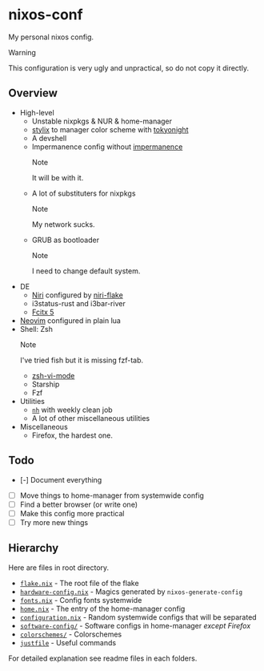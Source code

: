 # nixos-conf

My personal nixos config.

> [!WARNING]
> This configuration is very ugly and unpractical, so do not copy it directly.

## Overview

- High-level
  - Unstable nixpkgs & NUR & home-manager
  - [stylix](https://github.com/danth/stylix) to manager color scheme with
    [tokyonight](https://github.com/folke/tokyonight.nvim)
  - A devshell
  - Impermanence config without [impermanence](https://github.com/nix-community/impermanence)
    > [!NOTE]
    > It will be with it.
  - A lot of substituters for nixpkgs
    > [!NOTE]
    > My network sucks.
  - GRUB as bootloader
    > [!NOTE]
    > I need to change default system.
- DE
  - [Niri](https://github.com/YaLTeR/niri) configured by [niri-flake](https://github.com/sodiboo/niri-flake)
  - i3status-rust and i3bar-river
  - [Fcitx 5](https://github.com/fcitx/fcitx5)
- [Neovim](https://github.com/neovim/neovim) configured in plain lua
- Shell: Zsh
  > [!NOTE]
  > I've tried fish but it is missing fzf-tab.
  - [zsh-vi-mode](https://github.com/jeffreytse/zsh-vi-mode)
  - Starship
  - Fzf
- Utilities
  - [`nh`](https://github.com/nix-community/nh) with weekly clean job
  - A lot of other miscellaneous utilities
- Miscellaneous
  - Firefox, the hardest one.

## Todo
- [-] Document everything
- [ ] Move things to home-manager from systemwide config
- [ ] Find a better browser (or write one)
- [ ] Make this config more practical
- [ ] Try more new things

## Hierarchy
Here are files in root directory.
- [`flake.nix`](./flake.nix) - The root file of the flake
- [`hardware-config.nix`](./hardware-config.nix) - Magics generated by `nixos-generate-config`
- [`fonts.nix`](./fonts.nix) - Config fonts systemwide
- [`home.nix`](./home.nix) - The entry of the home-manager config
- [`configuration.nix`](./configuration.nix) - Random systemwide configs that will be separated
- [`software-config/`](./software-config/) - Software configs in home-manager *except Firefox*
- [`colorschemes/`](./colorschemes/) - Colorschemes
- [`justfile`](./justfile) - Useful commands

For detailed explanation see readme files in each folders.

